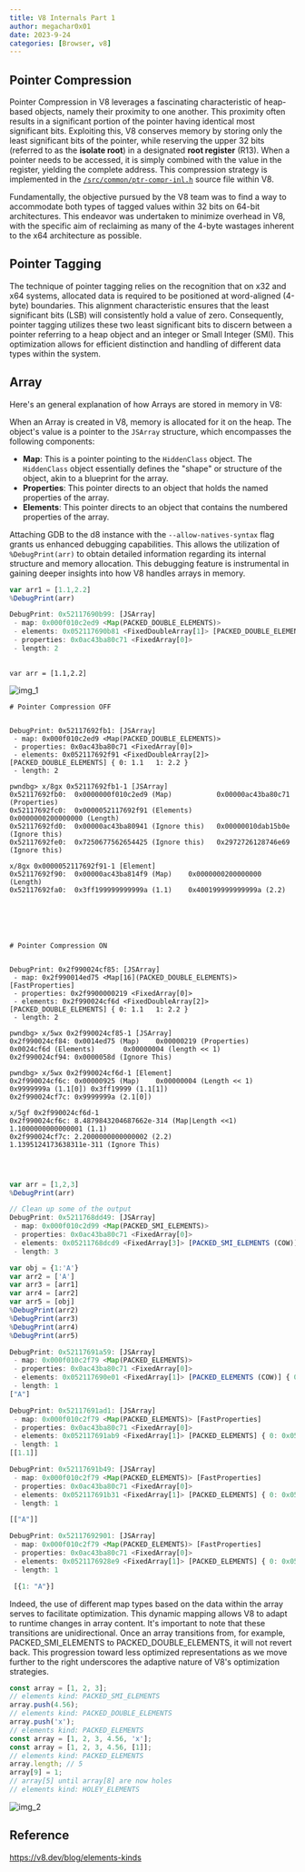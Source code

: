 ```yaml
---
title: V8 Internals Part 1
author: megachar0x01
date: 2023-9-24
categories: [Browser, v8]
---
```



## Pointer Compression

Pointer Compression in  V8 leverages a fascinating characteristic of heap-based objects, namely their proximity to one another. This proximity often results in a significant portion of the pointer having identical most significant bits. Exploiting this, V8 conserves memory by storing only the least significant bits of the pointer, while reserving the upper 32 bits (referred to as the **isolate root**) in a designated **root register** (R13). When a pointer needs to be accessed, it is simply combined with the value in the register, yielding the complete address. This compression strategy is implemented in the [`/src/common/ptr-compr-inl.h`](https://source.chromium.org/chromium/chromium/src/+/main:v8/src/common/ptr-compr-inl.h) source file within V8.

Fundamentally, the objective pursued by the V8 team was to find a way to accommodate both types of tagged values within 32 bits on 64-bit architectures. This endeavor was undertaken to minimize overhead in V8, with the specific aim of reclaiming as many of the 4-byte wastages inherent to the x64 architecture as possible.


## Pointer Tagging

The technique of pointer tagging relies on the recognition that on x32 and x64 systems, allocated data is required to be positioned at word-aligned (4-byte) boundaries. This alignment characteristic ensures that the least significant bits (LSB) will consistently hold a value of zero. Consequently, pointer tagging utilizes these two least significant bits to discern between a pointer referring to a heap object and an integer or Small Integer (SMI). This optimization allows for efficient distinction and handling of different data types within the system.

## Array

Here's an general explanation of how Arrays are stored in memory in V8:

When an Array is created in V8, memory is allocated for it on the heap. The object's value is a pointer to the `JSArray` structure, which encompasses the following components:
- **Map**: This is a pointer pointing to the `HiddenClass` object. The `HiddenClass` object essentially defines the "shape" or structure of the object, akin to a blueprint for the array.
- **Properties**: This pointer directs to an object that holds the named properties of the array.
- **Elements**: This pointer directs to an object that contains the numbered properties of the array.

Attaching GDB to the d8 instance with the `--allow-natives-syntax` flag grants us enhanced debugging capabilities. This allows the utilization of `%DebugPrint(arr)` to obtain detailed information regarding its internal structure and memory allocation. This debugging feature is instrumental in gaining deeper insights into how V8 handles arrays in memory.


```js
var arr1 = [1.1,2.2]
%DebugPrint(arr)
```

```js
DebugPrint: 0x52117690b99: [JSArray]
 - map: 0x000f010c2ed9 <Map(PACKED_DOUBLE_ELEMENTS)>
 - elements: 0x052117690b81 <FixedDoubleArray[1]> [PACKED_DOUBLE_ELEMENTS] { 0: 1.1 , 1:2.2 } 
 - properties: 0x0ac43ba80c71 <FixedArray[0]>
 - length: 2
 
```

```
var arr = [1.1,2.2]
```

<img src="https://i.imgur.com/ZSvopKK.png" alt="img_1">

   
```
# Pointer Compression OFF 


DebugPrint: 0x52117692fb1: [JSArray]
 - map: 0x000f010c2ed9 <Map(PACKED_DOUBLE_ELEMENTS)> 
 - properties: 0x0ac43ba80c71 <FixedArray[0]> 
 - elements: 0x052117692f91 <FixedDoubleArray[2]> [PACKED_DOUBLE_ELEMENTS] { 0: 1.1   1: 2.2 }
 - length: 2

pwndbg> x/8gx 0x52117692fb1-1 [JSArray]
0x52117692fb0:	0x0000000f010c2ed9 (Map)           0x00000ac43ba80c71 (Properties)
0x52117692fc0:	0x0000052117692f91 (Elements)	     0x0000000200000000 (Length)
0x52117692fd0:	0x00000ac43ba80941 (Ignore this)   0x00000010dab15b0e (Ignore this)
0x52117692fe0:	0x7250677562654425 (Ignore this)   0x2972726128746e69 (Ignore this)

x/8gx 0x0000052117692f91-1 [Element]
0x52117692f90:	0x00000ac43ba814f9 (Map)	0x0000000200000000 (Length)
0x52117692fa0:	0x3ff199999999999a (1.1)	0x400199999999999a (2.2)






# Pointer Compression ON


DebugPrint: 0x2f990024cf85: [JSArray]
 - map: 0x2f990014ed75 <Map[16](PACKED_DOUBLE_ELEMENTS)> [FastProperties]
 - properties: 0x2f9900000219 <FixedArray[0]>
 - elements: 0x2f990024cf6d <FixedDoubleArray[2]> [PACKED_DOUBLE_ELEMENTS] { 0: 1.1   1: 2.2 }
 - length: 2
 
pwndbg> x/5wx 0x2f990024cf85-1 [JSArray]
0x2f990024cf84:	0x0014ed75 (Map) 	0x00000219 (Properties) 	0x0024cf6d (Elements)   	0x00000004 (length << 1)
0x2f990024cf94:	0x0000058d (Ignore This)

pwndbg> x/5wx 0x2f990024cf6d-1 [Element]
0x2f990024cf6c:	0x00000925 (Map)	0x00000004 (Length << 1)	0x9999999a (1.1[0])	0x3ff19999 (1.1[1])
0x2f990024cf7c:	0x9999999a (2.1[0])

x/5gf 0x2f990024cf6d-1
0x2f990024cf6c:	8.4879843204687662e-314 (Map|Length <<1)	1.1000000000000001 (1.1)
0x2f990024cf7c:	2.2000000000000002 (2.2)                	1.1395124173638311e-311 (Ignore This)




```



```js
var arr = [1,2,3]
%DebugPrint(arr)
```

```js
// Clean up some of the output 
DebugPrint: 0x5211768dd49: [JSArray]
 - map: 0x000f010c2d99 <Map(PACKED_SMI_ELEMENTS)> 
 - properties: 0x0ac43ba80c71 <FixedArray[0]> 
 - elements: 0x05211768dcd9 <FixedArray[3]> [PACKED_SMI_ELEMENTS (COW)] {  0:1  1:2  2:3 }
 - length: 3
 ```



```js
var obj = {1:'A'}
var arr2 = ['A']
var arr3 = [arr1]
var arr4 = [arr2]
var arr5 = [obj]
%DebugPrint(arr2)
%DebugPrint(arr3)
%DebugPrint(arr4)
%DebugPrint(arr5)
```

```js
DebugPrint: 0x52117691a59: [JSArray]
 - map: 0x000f010c2f79 <Map(PACKED_ELEMENTS)> 
 - properties: 0x0ac43ba80c71 <FixedArray[0]> 
 - elements: 0x052117690e01 <FixedArray[1]> [PACKED_ELEMENTS (COW)] { 0: 0x3d7d68562569 <String[#1]: A> }
 - length: 1
["A"]

DebugPrint: 0x52117691ad1: [JSArray]
 - map: 0x000f010c2f79 <Map(PACKED_ELEMENTS)> [FastProperties]
 - properties: 0x0ac43ba80c71 <FixedArray[0]>
 - elements: 0x052117691ab9 <FixedArray[1]> [PACKED_ELEMENTS] { 0: 0x052117690b99 <JSArray[1]> }
 - length: 1
[[1.1]]

DebugPrint: 0x52117691b49: [JSArray]
 - map: 0x000f010c2f79 <Map(PACKED_ELEMENTS)> [FastProperties]
 - properties: 0x0ac43ba80c71 <FixedArray[0]> 
 - elements: 0x052117691b31 <FixedArray[1]> [PACKED_ELEMENTS] { 0: 0x052117691a59 <JSArray[1]> }
 - length: 1

[["A"]]

DebugPrint: 0x52117692901: [JSArray]
 - map: 0x000f010c2f79 <Map(PACKED_ELEMENTS)> [FastProperties]
 - properties: 0x0ac43ba80c71 <FixedArray[0]>
 - elements: 0x0521176928e9 <FixedArray[1]> [PACKED_ELEMENTS] { 0: 0x052117692381 <Object map = 0xf010c0459> }
 - length: 1

 [{1: "A"}]


```


Indeed, the use of different map types based on the data within the array serves to facilitate optimization. This dynamic mapping allows V8 to adapt to runtime changes in array content. It's important to note that these transitions are unidirectional. Once an array transitions from, for example, PACKED_SMI_ELEMENTS to PACKED_DOUBLE_ELEMENTS, it will not revert back. This progression toward less optimized representations as we move further to the right underscores the adaptive nature of V8's optimization strategies.


```js
const array = [1, 2, 3];
// elements kind: PACKED_SMI_ELEMENTS
array.push(4.56);
// elements kind: PACKED_DOUBLE_ELEMENTS
array.push('x');
// elements kind: PACKED_ELEMENTS
const array = [1, 2, 3, 4.56, 'x'];
const array = [1, 2, 3, 4.56, [1]];
// elements kind: PACKED_ELEMENTS
array.length; // 5
array[9] = 1;
// array[5] until array[8] are now holes
// elements kind: HOLEY_ELEMENTS

```


<img src="https://i.imgur.com/5qlafcF.png" alt="img_2">




## Reference

https://v8.dev/blog/elements-kinds
